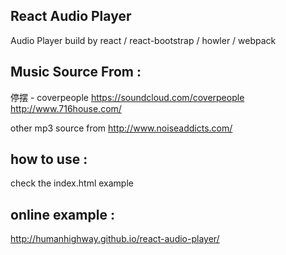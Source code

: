 ## React Audio Player

Audio Player build by react / react-bootstrap / howler / webpack

## Music Source From :

停摆 - coverpeople
https://soundcloud.com/coverpeople
http://www.716house.com/

other mp3 source from http://www.noiseaddicts.com/


## how to use :

check the index.html example

## online example :

http://humanhighway.github.io/react-audio-player/

